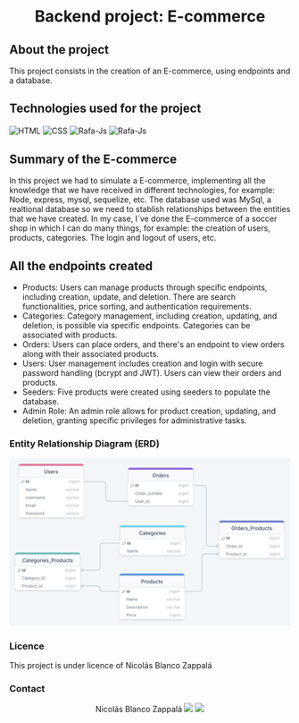 <h1 align="center">Backend project: E-commerce</h1>

## About the project

This project consists in the creation of an E-commerce, using endpoints and a database.

## Technologies used for the project

<img align="center" alt="HTML" height="50" width="150" src="https://upload.wikimedia.org/wikipedia/commons/thumb/d/d9/Node.js_logo.svg/1200px-Node.js_logo.svg.png">   <img align="center" alt="CSS" height="50" width="150" src="https://miro.medium.com/v2/resize:fit:1400/1*i2fRBk3GsYLeUk_Rh7AzHw.png">   <img align="center" alt="Rafa-Js" height="50" width="150" src="https://i.blogs.es/91493f/sequelize/1366_2000.png">   <img align="center" alt="Rafa-Js" height="50" width="150" src="https://hoplasoftware.com/wp-content/uploads/2021/07/1024px-MySQL.ff87215b43fd7292af172e2a5d9b844217262571.png">

## Summary of the E-commerce

In this project we had to simulate a E-commerce, implementing all the knowledge that we have received in different technologies, for example: Node, express, mysql, sequelize, etc. The database used was MySql, a realtional database so we need to stablish relationships between the entities that we have created.
In my case, I´ve done the E-commerce of a soccer shop in which I can do many things, for example: the creation of users, products, categories. The login and logout of users, etc.

## All the endpoints created

<ul>
    <li>
    Products: Users can manage products through specific endpoints, including creation, update, and deletion. There are search functionalities, price sorting, and authentication requirements.
    </li>
    <li>
    Categories: Category management, including creation, updating, and deletion, is possible via specific endpoints. Categories can be associated with products.
    </li>
    <li>
    Orders: Users can place orders, and there's an endpoint to view orders along with their associated products.
    </li>
    <li>
    Users: User management includes creation and login with secure password handling (bcrypt and JWT). Users can view their orders and products.
    </li>
    <li>
    Seeders: Five products were created using seeders to populate the database.
    </li>
    <li>
    Admin Role: An admin role allows for product creation, updating, and deletion, granting specific privileges for administrative tasks.
    </li>
</ul>

### Entity Relationship Diagram (ERD)

![foto](./ERD/ERD.png)

### Licence

This project is under licence of Nicolás Blanco Zappalá

### Contact

<p display="flex" align="center" justify-content="center">
 Nicolás Blanco Zappalá
<a href = "nblancozappala@gmail.com"><img src="https://img.shields.io/badge/-Gmail-%23333?style=for-the-badge&logo=gmail&logoColor=white" target="_blank"></a>
    <a href="https://www.linkedin.com/in/nblancoz" target="_blank"><img src="https://img.shields.io/badge/-LinkedIn-%230077B5?style=for-the-badge&logo=linkedin&logoColor=white" target="_blank"></a> 
</p>